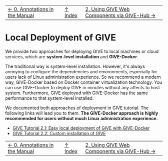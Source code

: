 ||||
| --- | --- | --- |
| [← 0. Annotations in the Manual](0-annotation.md) | [↑ Index](Readme.md) | [2. Using GIVE Web Components via GIVE-Hub →](2.1-GIVE-Hub.md) |

# Local Deployment of GIVE
We provide two approaches for deploying GIVE to local machines or cloud services, which are **system-level installation** and **GIVE-Docker**. 

The traditional way is system-level installation. However, it's always annoying to configure the dependencies and environments, especially for users lack of Linux administration experience. So we recommend a modern way, GIVE-Docker based on Docker container virtualization technology. You can use GIVE-Docker to deploy GIVE in minutes without any affects to host system. Furthermore, GIVE deployed with GIVE-Docker has the same performance to that system-level installed. 

We documented both approaches of deployment in GIVE tutorial. The following links will lead you to them. __The GIVE-Docker approach is highly recommended for users without much Linux administration experience.__

- [GIVE Tutorial 2.1: Easy local deployment of GIVE with GIVE-Docker](../tutorials/2.1-GIVE-Docker.md)
- [GIVE Tutorial 2.2: Custom installation of GIVE](../tutorials/2.2-custom-installation.md) 


||||
| --- | --- | --- |
| [← 0. Annotations in the Manual](0-annotation.md) | [↑ Index](Readme.md) | [2. Using GIVE Web Components via GIVE-Hub →](2.1-GIVE-Hub.md) |
